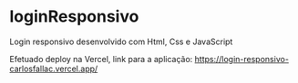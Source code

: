﻿# loginResponsivo
 
 Login responsivo desenvolvido com Html, Css e JavaScript
 
 Efetuado deploy na Vercel, link para a aplicação: https://login-responsivo-carlosfallac.vercel.app/
